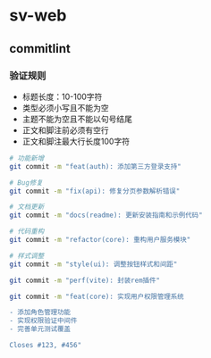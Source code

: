 # sv-web

## commitlint

### 验证规则

- 标题长度：10-100字符
- 类型必须小写且不能为空
- 主题不能为空且不能以句号结尾
- 正文和脚注前必须有空行
- 正文和脚注最大行长度100字符

```bash
# 功能新增
git commit -m "feat(auth): 添加第三方登录支持"

# Bug修复
git commit -m "fix(api): 修复分页参数解析错误"

# 文档更新
git commit -m "docs(readme): 更新安装指南和示例代码"

# 代码重构
git commit -m "refactor(core): 重构用户服务模块"

# 样式调整
git commit -m "style(ui): 调整按钮样式和间距"

git commit -m "perf(vite): 封装rem插件"

git commit -m "feat(core): 实现用户权限管理系统

- 添加角色管理功能
- 实现权限验证中间件
- 完善单元测试覆盖

Closes #123, #456"
```
